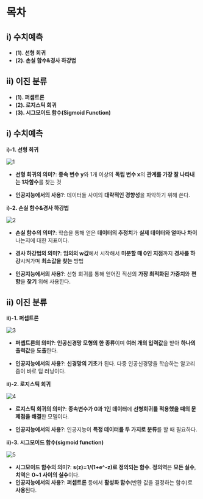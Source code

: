 # 목차
## **i) 수치예측**
- **(1). 선형 회귀**
- **(2). 손실 함수&경사 하강법**

## **ii) 이진 분류** 
- **(1). 퍼셉트론**
- **(2). 로지스틱 회귀**
- **(3). 시그모이드 함수(Sigmoid Function)**




## **i) 수치예측**

**i)-1. 선형 회귀**

![1](https://user-images.githubusercontent.com/45532564/68267588-46bb5d00-0096-11ea-8b51-3971d09e6fed.png)

- **선형 회귀의 의미?**: **종속 변수 y**와 1개 이상의 **독립 변수 x**의 **관계를 가장 잘 나타내는 1차함수**를 찾는 것

- **인공지능에서의 사용?**: 데이터들 사이의 **대략적인 경향성**을 파악하기 위해 쓴다.

**i)-2. 손실 함수&경사 하강법**

![2](https://user-images.githubusercontent.com/45532564/68267659-81bd9080-0096-11ea-9827-3708fc349693.png)
 
- **손실 함수의 의미?**: 학습을 통해 얻은 **데이터의 추정치**가 **실제 데이터와 얼마나 차이**나는지에 대한 지표이다.

- **경사 하강법의 의미?**: **임의의 w값**에서 시작해서 **미분할 때 0인 지점**까지 **경사를 하강**시켜가며 **최소값을 찾는** 방법

- **인공지능에서의 사용?**: 선형 회귀를 통해 얻어진 직선의 **가장 최적화된 가중치**와 **편향**을 **찾기** 위해 사용한다.

## **ii) 이진 분류** 

**ii)-1. 퍼셉트론**

 ![3](https://user-images.githubusercontent.com/45532564/68267667-85511780-0096-11ea-9420-184f30dd2165.png)

- **퍼셉트론의 의미?**: **인공신경망 모형의 한 종류**이며 **여러 개의 입력값**을 받아 **하나의 출력값**을 **도출**한다.

- **인공지능에서의 사용?**: **신경망의 기초**가 된다. 다중 인공신경망을 학습하는 알고리즘이 바로 딥 러닝이다.

**ii)-2. 로지스틱 회귀**
 
![4](https://user-images.githubusercontent.com/45532564/68267669-884c0800-0096-11ea-9f53-819daf503381.png)

- **로지스틱 회귀의 의미?**: **종속변수가 0과 1인 데이터**에 **선형회귀를 적용했을 때의 문제점을 해결**한 모델이다.

- **인공지능에서의 사용?**: 인공지능이 **특정 데이터를 두 가지로 분류**를 할 때 필요하다.

**ii)-3. 시그모이드 함수(sigmoid function)**

![5](https://user-images.githubusercontent.com/45532564/68267675-8d10bc00-0096-11ea-8bac-5440668fd39b.png)
 
- **시그모이드 함수의 의미?**: **s(z)=1/(1+e^-z)로 정의되는 함수**. **정의역**은 **모든 실수**, **치역**은 **0~1 사이의 실수**이다.
- **인공지능에서의 사용?**: **퍼셉트론** 등에서 **활성화 함수**(반환 값을 결정하는 함수)로 **사용**된다.


